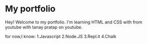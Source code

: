 # My portfolio

Hey! Welcome to my portfolio.
I'm learning  HTML and CSS with from youtube with tanay pratap on youtube.

for now,I know:
1.Javascript
2.Node.JS
3.Repl.it
4.Chalk